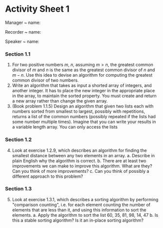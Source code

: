 # Activity Sheet 1

Manager
  ~ name:

Recorder
  ~ name:

Speaker
  ~ name:

### Section 1.1

1. For two positive numbers $m$, $n$, assuming $m > n$, the greatest common divisor of $m$ and $n$ is the same as the greatest common divisor of $n$ and $m-n$. Use this idea to devise an algorithm for computing the greatest common divisor of two numbers.
2. Write an algorithm that takes as input a shorted array of integers, and another integer. It has to place the new integer in the appropriate place in the array, to maintain the sorted property. You must create and return a new array rather than change the given array.
3. (Book problem 1.1.5) Design an algorithm that given two lists each with numbers sorted from smallest to largest, possibly with repetitions, returns a list of the common numbers (possibly repeated if the lists had some number multiple times). Imagine that you can write your results in a variable length array. You can only access the lists

### Section 1.2

4. Look at exercise 1.2.9, which describes an algorithm for finding the smallest distance between any two elements in an array.
    a. Describe in plain English why the algorithm is correct.
    b. There are at least two improvements we can make to improve this algorithm. What are they? Can you think of more improvements?
    c. Can you think of possibly a different approach to this problem?

### Section 1.3

5. Look at exercise 1.3.1, which describes a sorting algorithm by performing "comparison counting", i.e. for each element counting  the number of elements that are less than it, and using this information to sort the elements.
    a. Apply the algorithm to sort the list $60$, $35$, $81$, $98$, $14$, $47$
    b. Is this a stable sorting algorithm? Is it an in-place sorting algorithm?
